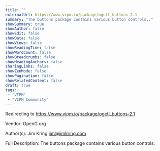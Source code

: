 ```yaml
---
title: ""
externalUrl: https://www.vipm.io/package/ogctl_buttons-2.1
summary: "The buttons package contains various button controls.."
showSummary: true
showAuthor: false
showEdit: false
showData: false
showViews: false
showReadingTime: false
showWordCount: false
showBreadcrumbs: false
showHeadingAnchors: false
sharingLinks: false
showZenMode: false
showPagination: false
showRelatedContent: false
draft: true
tags:
 - "VIPM"
 - "VIPM Community"
---
```


Redirecting to https://www.vipm.io/package/ogctl_buttons-2.1

Vendor: OpenG.org

Author(s): Jim Kring <jim@jimkring.com>
 
Full Description:
The buttons package contains various button controls.